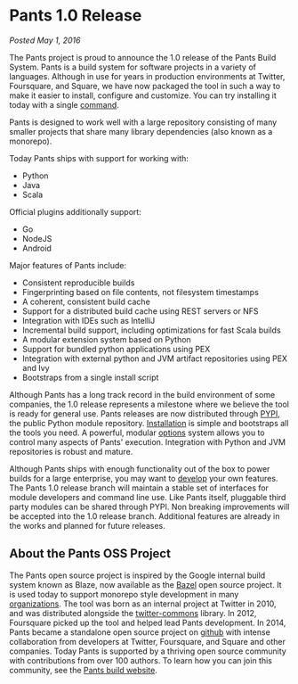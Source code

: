 Pants 1.0 Release
=================

*Posted May 1, 2016*

The Pants project is proud to announce the 1.0 release of the Pants Build System.   Pants is a build system
for software projects in a variety of languages.  Although in use for years in production environments at
Twitter, Foursquare, and Square, we have now packaged the tool in such a way to make it easier to install,
configure and customize.  You can try installing it today with a single [command](http://pantsbuild.org/install.html#recommended-installation).

Pants is designed to work well with a large repository consisting of many smaller projects that share many
library dependencies (also known as a monorepo).

Today Pants ships with support for working with:

  - Python
  - Java
  - Scala

Official plugins additionally support:

  - Go
  - NodeJS
  - Android

Major features of Pants include:

  - Consistent reproducible builds
  - Fingerprinting based on file contents, not filesystem timestamps
  - A coherent, consistent build cache
  - Support for a distributed build cache using REST servers or NFS
  - Integration with IDEs such as IntelliJ
  - Incremental build support, including optimizations for fast Scala  builds
  - A modular extension system based on Python
  - Support for bundled python applications using PEX
  - Integration with external python and JVM artifact repositories using PEX and Ivy
  - Bootstraps from a single install script

Although Pants has a long track record in the build environment of some companies, the 1.0 release represents a milestone where we believe the tool is ready for general use. Pants releases are now distributed through [PYPI](https://pypi.org/pypi/pantsbuild.pants), the public Python module repository.  [Installation](http://pantsbuild.org/install.html) is simple and bootstraps all the tools you need.  A powerful, modular [options](http://pantsbuild.org/options_reference.html) system allows you to control many aspects of Pants' execution.  Integration with Python and JVM repositories is robust and mature.

Although Pants ships with enough functionality out of the box to power builds for a large enterprise, you may want to [develop](http://pantsbuild.org/dev.html) your own features.  The Pants 1.0 release branch will maintain a stable set of interfaces for module developers and command line use.  Like Pants itself, pluggable third party modules can be shared through PYPI.  Non breaking improvements will be accepted into the 1.0 release branch. Additional features are already in the works and planned for future releases.

## About the Pants OSS Project

The Pants open source project is inspired by the Google internal build system known as Blaze, now available as the [Bazel](http://bazel.io) open source project.  It is used today to support monorepo style development in many [organizations](http://pantsbuild.org/powered_by.html).  The tool was born as an internal project at Twitter in 2010, and was distributed alongside the [twitter-commons](https://github.com/twitter/commons) library.  In 2012, Foursquare picked up the tool and helped lead Pants development.  In 2014, Pants became a standalone open source project on [github](http://github.com/pantsbuild/pants) with intense collaboration from developers at Twitter, Foursquare, and Square and other companies.  Today Pants is supported by a thriving open source community with contributions from over 100 authors.  To learn how you can join this community, see the [Pants build website](http://pantsbuild.org/howto_contribute.html).
